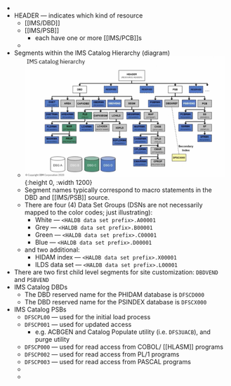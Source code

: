 -
- HEADER — indicates which kind of resource
	- [[IMS/DBD]]
	- [[IMS/PSB]]
		- each have one or more [[IMS/PCB]]s
	-
- Segments within the IMS Catalog Hierarchy (diagram)
	- ![image.png](../assets/image_1753372049970_0.png){:height 0, :width 1200}
	- Segment names typically correspond to macro statements in the DBD and [[IMS/PSB]] source.
	- There are four (4) Data Set Groups (DSNs are not necessarily mapped to the color codes; just illustrating):
		- White — `<HALDB data set prefix>.A00001`
		- Grey — `<HALDB data set prefix>.B00001`
		- Green — `<HALDB data set prefix>.C00001`
		- Blue — `<HALDB data set prefix>.D00001`
	- and two additional:
		- HIDAM index — `<HALDB data set prefix>.X00001`
		- ILDS data set — `<HALDB data set prefix>.L00001`
- There are two first child level segments for site customization: `DBDVEND` and `PSBVEND`
- IMS Catalog DBDs
	- The DBD reserved name for the PHIDAM database is `DFSCD000`
	- The DBD reserved name for the PSINDEX database is `DFSCX000`
- IMS Catalog PSBs
	- `DFSCPL00` — used for the initial load process
	- `DFSCP001` — used for updated access
		- e.g. ACBGEN and Catalog Populate utility (i.e. `DFS3UACB`), and purge utility
	- `DFSCP000` — used for read access from COBOL/ [[HLASM]] programs
	- `DFSCP002` — used for read access from PL/1 programs
	- `DFSCP003` — used for read access from PASCAL programs
	-
	-